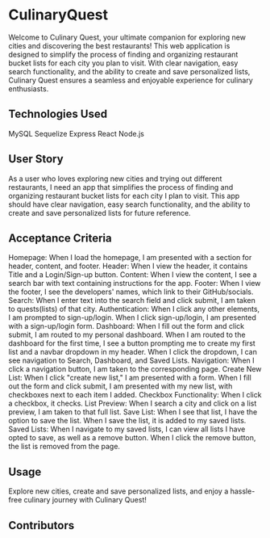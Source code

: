 # CulinaryQuest
Welcome to Culinary Quest, your ultimate companion for exploring new cities and discovering the best restaurants! This web application is designed to simplify the process of finding and organizing restaurant bucket lists for each city you plan to visit. With clear navigation, easy search functionality, and the ability to create and save personalized lists, Culinary Quest ensures a seamless and enjoyable experience for culinary enthusiasts.

## Technologies Used
MySQL
Sequelize
Express
React
Node.js

## User Story
As a user who loves exploring new cities and trying out different restaurants, I need an app that simplifies the process of finding and organizing restaurant bucket lists for each city I plan to visit. This app should have clear navigation, easy search functionality, and the ability to create and save personalized lists for future reference.

## Acceptance Criteria
Homepage:
When I load the homepage, I am presented with a section for header, content, and footer.
Header:
When I view the header, it contains Title and a Login/Sign-up button.
Content:
When I view the content, I see a search bar with text containing instructions for the app.
Footer:
When I view the footer, I see the developers' names, which link to their GitHub/socials.
Search:
When I enter text into the search field and click submit, I am taken to quests(lists) of that city.
Authentication:
When I click any other elements, I am prompted to sign-up/login.
When I click sign-up/login, I am presented with a sign-up/login form.
Dashboard:
When I fill out the form and click submit, I am routed to my personal dashboard.
When I am routed to the dashboard for the first time, I see a button prompting me to create my first list and a navbar dropdown in my header.
When I click the dropdown, I can see navigation to Search, Dashboard, and Saved Lists.
Navigation:
When I click a navigation button, I am taken to the corresponding page.
Create New List:
When I click "create new list," I am presented with a form.
When I fill out the form and click submit, I am presented with my new list, with checkboxes next to each item I added.
Checkbox Functionality:
When I click a checkbox, it checks.
List Preview:
When I search a city and click on a list preview, I am taken to that full list.
Save List:
When I see that list, I have the option to save the list.
When I save the list, it is added to my saved lists.
Saved Lists:
When I navigate to my saved lists, I can view all lists I have opted to save, as well as a remove button.
When I click the remove button, the list is removed from the page.

## Usage
Explore new cities, create and save personalized lists, and enjoy a hassle-free culinary journey with Culinary Quest!

## Contributors
